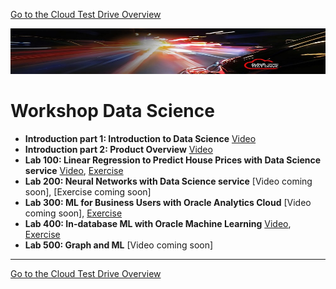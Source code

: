 [Go to the Cloud Test Drive Overview](../../readme.md)

![](./commonimages/customer_logo2.png)

# Workshop Data Science #

- **Introduction part 1: Introduction to Data Science** [Video](https://otube.oracle.com/media/1+-+Data+Science+Workshop+-+Introduction+to+Data+Science/1_pkinbt1m)
- **Introduction part 2: Product Overview** [Video](https://otube.oracle.com/media/2+-+Data+Science+Workshop+-+Product+Overview/1_fb7db7zl)
- **Lab 100: Linear Regression to Predict House Prices with Data Science service** [Video](https://otube.oracle.com/media/3+-+Data+Science+Workshop+-+Lab+100+Linear+Regression+-+Data+Science+service/1_z7v96nsn), [Exercise](./lab100/lab.md)
- **Lab 200: Neural Networks with Data Science service** [Video coming soon], [Exercise coming soon]
- **Lab 300: ML for Business Users with Oracle Analytics Cloud** [Video coming soon], [Exercise](./lab300/lab.md)
- **Lab 400: In-database ML with Oracle Machine Learning** [Video](https://otube.oracle.com/media/6+-+Data+Science+Workshop+-+Lab+400+In-database+ML+with+OML/1_0vdjbad4), [Exercise](./lab400/lab.md)
- **Lab 500: Graph and ML** [Video coming soon]

---

[Go to the Cloud Test Drive Overview](../../readme.md)
